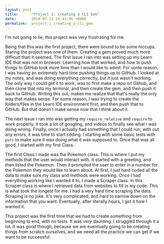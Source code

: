 ```yaml
---
layout: post
title:      "Project 1: Creating a CLI Gem"
date:       2018-07-12 14:41:56 +0000
permalink:  project_1_creating_a_cli_gem
---
```


I'm not going to lie, this project was very frustrating for me. 

Being that this was the first project, there were bound to be some hiccups. Staring the project was one of them. Creating a gem proved much more difficult than it seemed. The first issue I ran into was setting up my Learn IDE that was not in browser. Learning how that worked, and how to push things to GitHub took more time than I would like to admit. For some reason, I was having an extremely hard time pushing things up to GitHub. I looked at my notes, and was doing everything correctly, but it just wasn't working. The only way I could get it to work, was to first make a repo on Github, and then clone that into my terminal, and then create the gem, and then push it back to GitHub. Writing this out, makes me realize that that's really the only way that makes sense. For some reason, I was trying to create the folders/files in the Learn IDE environment first, and then push that to GitHub. But that doesn't make sense now that I think about it. 

The next issue I ran into was getting my `require_relative` and `require` to work properly. It took a lot of googling, and videos to finally see what I was doing wrong. Finally, once I actually had something that I could run, with out any errors, it was time to start coding. I starting with some basic tests with `puts` to make sure it was doing what it was supposed to. Once that was all good, I started with my first Class.

The first Class I made was the Pokemon class. This is where I put my methods that the user would interact with. It started with a greeting, and then listed the Pokemon. Then it prompted the user to enter in a number for the Pokemon they would like to learn about. At first, I just hard coded all the data to make sure my class and methods were working. Once I had everything working like I wanted it to, I made a Scraper class. In this Scraper class is where I retrieved data from websites to fill in my code. This is what took the longest for me. I had a very hard time scraping the data. Scraping is no joke. It's very complicated, and hard to narrow down on the information that you want. Eventually, after literally hours, I got it how I wanted it. 

This project was the first time that we had to create something from beginning to end, with no tests. It was very daunting. I struggled through it a lot. It was good though, because we are eventually going to be creating things from scratch ourselves, and we need all the practice we can get if we want to be successful. 

